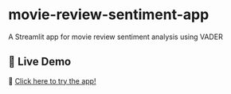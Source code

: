 # movie-review-sentiment-app
A Streamlit app for movie review sentiment analysis using VADER

## 🚀 Live Demo

🔗 [Click here to try the app!](https://movie-review-sentiment-app-bybusgbkqftpkg8dqtbk3m.streamlit.app/) 

